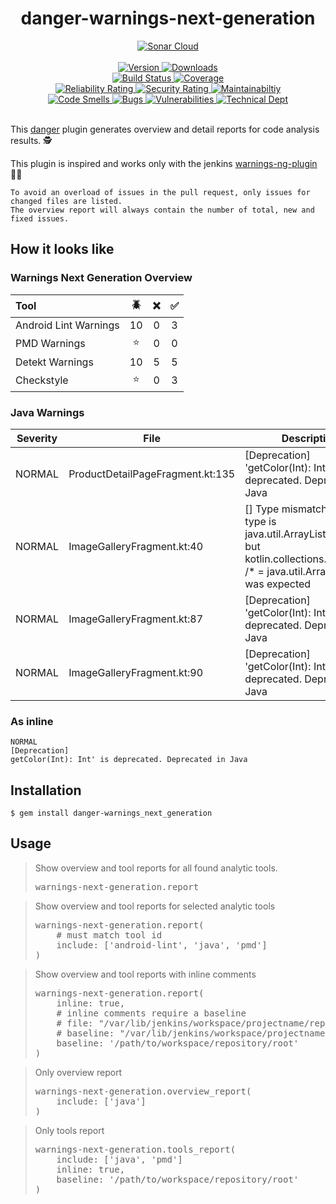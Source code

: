 <h1 align="center">danger-warnings-next-generation</h1>

<div align="center">
  <!-- Sonar Cloud -->
  <a href="https://sonarcloud.io/dashboard?id=Kyaak_danger-warnings-next-generation">
    <img src="https://sonarcloud.io/images/project_badges/sonarcloud-white.svg"
      alt="Sonar Cloud" />
  </a>
</div>

</br>

<div align="center">
  <!-- Version -->
  <a href="https://badge.fury.io/rb/danger-warnings-next-generation">
    <img src="https://badge.fury.io/rb/danger-warnings.svg" alt="Version" />
  </a>
  <!-- Downloads -->
  <a href="https://badge.fury.io/rb/danger-warnings-next-generation">
    <img src="https://img.shields.io/gem/dt/danger-warnings.svg" alt="Downloads" />
  </a>
</div>

<div align="center">
  <!-- Build Status -->
  <a href="https://travis-ci.org/Kyaak/danger-warnings-next-generation">
    <img src="https://img.shields.io/travis/choojs/choo/develop.svg"
      alt="Build Status" />
  </a>
  <!-- Coverage -->
    <a href="https://sonarcloud.io/dashboard?id=Kyaak_danger-warnings-next-generation">
      <img src="https://sonarcloud.io/api/project_badges/measure?project=Kyaak_danger-warnings-next-generation&metric=coverage"
        alt="Coverage" />
    </a>
</div>

<div align="center">
  <!-- Reliability Rating -->
  <a href="https://sonarcloud.io/dashboard?id=Kyaak_danger-warnings-next-generation">
    <img src="https://sonarcloud.io/api/project_badges/measure?project=Kyaak_danger-warnings-next-generation&metric=reliability_rating"
      alt="Reliability Rating" />
  </a>
  <!-- Security Rating -->
  <a href="https://sonarcloud.io/dashboard?id=Kyaak_danger-warnings-next-generation">
    <img src="https://sonarcloud.io/api/project_badges/measure?project=Kyaak_danger-warnings-next-generation&metric=security_rating"
      alt="Security Rating" />
  </a>
  <!-- Maintainabiltiy -->
  <a href="https://sonarcloud.io/dashboard?id=Kyaak_danger-warnings-next-generation">
    <img src="https://sonarcloud.io/api/project_badges/measure?project=Kyaak_danger-warnings-next-generation&metric=sqale_rating"
      alt="Maintainabiltiy" />
  </a>
</div>

<div align="center">
  <!-- Code Smells -->
  <a href="https://sonarcloud.io/dashboard?id=Kyaak_danger-warnings-next-generation">
    <img src="https://sonarcloud.io/api/project_badges/measure?project=Kyaak_danger-warnings-next-generation&metric=code_smells"
      alt="Code Smells" />
  </a>
  <!-- Bugs -->
  <a href="https://sonarcloud.io/dashboard?id=Kyaak_danger-warnings-next-generation">
    <img src="https://sonarcloud.io/api/project_badges/measure?project=Kyaak_danger-warnings-next-generation&metric=bugs"
      alt="Bugs" />
  </a>
  <!-- Vulnerabilities -->
  <a href="https://sonarcloud.io/dashboard?id=Kyaak_danger-warnings-next-generation">
    <img src="https://sonarcloud.io/api/project_badges/measure?project=Kyaak_danger-warnings-next-generation&metric=vulnerabilities"
      alt="Vulnerabilities" />
  </a>
  <!-- Technical Dept -->
  <a href="https://sonarcloud.io/dashboard?id=Kyaak_danger-warnings-next-generation">
    <img src="https://sonarcloud.io/api/project_badges/measure?project=Kyaak_danger-warnings-next-generation&metric=sqale_index"
      alt="Technical Dept" />
  </a>
</div>
</br>

This [danger](https://github.com/danger/danger) plugin generates overview and detail reports for code analysis results. :detective: <br>

This plugin is inspired and works only with the jenkins [warnings-ng-plugin](https://github.com/jenkinsci/warnings-ng-plugin) :bowing_man:


    To avoid an overload of issues in the pull request, only issues for changed files are listed.
    The overview report will always contain the number of total, new and fixed issues. 


## How it looks like

### Warnings Next Generation Overview

|**Tool**|:beetle:|:x:|:white_check_mark:|
|:---|:---:|:---:|:---:|
|Android Lint Warnings|10|0|3|
|PMD Warnings|:star:|0|0|
|Detekt Warnings|10|5|5|
|Checkstyle|:star:|0|3|

### Java Warnings

|**Severity**|**File**|**Description**|
|---|---|---|
|NORMAL|ProductDetailPageFragment.kt:135|[Deprecation] 'getColor(Int): Int' is deprecated. Deprecated in Java|
|NORMAL|ImageGalleryFragment.kt:40|[] Type mismatch: inferred type is java.util.ArrayList<String!>? but kotlin.collections.ArrayList<String> /* = java.util.ArrayList<String> */ was expected|
|NORMAL|ImageGalleryFragment.kt:87|[Deprecation] 'getColor(Int): Int' is deprecated. Deprecated in Java|
|NORMAL|ImageGalleryFragment.kt:90|[Deprecation] 'getColor(Int): Int' is deprecated. Deprecated in Java|


### As inline
```text
NORMAL
[Deprecation]
getColor(Int): Int' is deprecated. Deprecated in Java
```

## Installation

    $ gem install danger-warnings_next_generation

## Usage

<blockquote>Show overview and tool reports for all found analytic tools.
<pre>
warnings-next-generation.report
</pre>
</blockquote>   

<blockquote>Show overview and tool reports for selected analytic tools
<pre>
warnings-next-generation.report(
    # must match tool id
    include: ['android-lint', 'java', 'pmd']
)
</pre>
</blockquote>   

<blockquote>Show overview and tool reports with inline comments
<pre>
warnings-next-generation.report(
    inline: true,
    # inline comments require a baseline
    # file: "/var/lib/jenkins/workspace/projectname/repository/app/src/main/java/com/projectname/b2bshop/fragment/gallery/ImageGalleryFragment.kt
    # baseline: "/var/lib/jenkins/workspace/projectname/repository/
    baseline: '/path/to/workspace/repository/root'
)
</pre>
</blockquote>   

<blockquote>Only overview report
<pre>
warnings-next-generation.overview_report(
    include: ['java']
)
</pre>
</blockquote>   

<blockquote>Only tools report
<pre>
warnings-next-generation.tools_report(
    include: ['java', 'pmd']
    inline: true,
    baseline: '/path/to/workspace/repository/root'
)
</pre>
</blockquote>   
